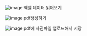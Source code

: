 ![image](https://github.com/kangyoon115/JavaProject0/assets/72716931/9f2af75c-7c19-4238-ae99-18824a8c540b)
엑셀 데이터 읽어오기

![image](https://github.com/kangyoon115/JavaProject0/assets/72716931/0ffb7a61-1b99-467a-adb2-d9a7179df94b)
pdf생성하기

![image](https://github.com/kangyoon115/JavaProject0/assets/72716931/e6b42e30-cedc-4a42-b142-71d96bdb2ecd)
pdf에 사진파일 업로드해서 저장
